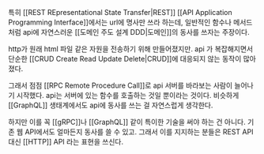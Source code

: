 특히 [[REST REpresentational State Transfer|REST]] [[API Application Programming Interface]]에서는 url에 명사만 쓰라 하는데, 일반적인 함수나 메서드처럼 api에 자연스러운 [[도메인 주도 설계 DDD|도메인]]의 동사를 쓰자는 주장이다.

http가 원래 html 파일 같은 자원을 전송하기 위해 만들어졌지만. api 가 복잡해지면서 단순한 [[CRUD Create Read Update Delete|CRUD]]에 대응되지 않는 동작이 많아졌다.

그래서 점점 [[RPC Remote Procedure Call]]로 api 서버를 바라보는 사람이 늘어나기 시작했다. api는 서버에 있는 함수를 호출하는 것일 뿐이라는 것이다. 비슷하게 [[GraphQL]] 생태계에서도 api에 동사를 쓰는 걸 자연스럽게 생각한다.

하지만 이를 꼭 [[gRPC]]나 [[GraphQL]] 같이 특이한 기술을 써야 하는 건 아니다. 기존 웹 API에서도 얼마든지 동사를 쓸 수 있고. 그래서 이를 지지하는 분들은 REST API 대신 [[HTTP]] API 라는 표현을 쓰신다.
